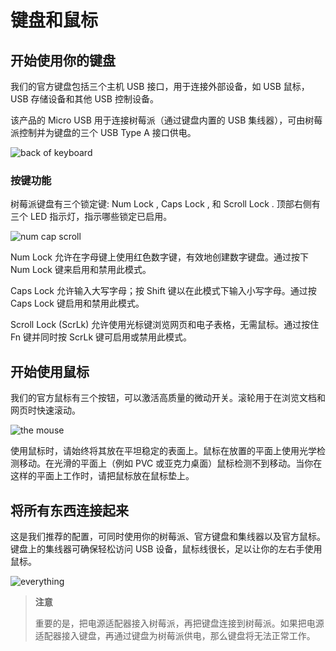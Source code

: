 # 键盘和鼠标

## 开始使用你的键盘

我们的官方键盘包括三个主机 USB 接口，用于连接外部设备，如 USB 鼠标，USB 存储设备和其他 USB 控制设备。

该产品的 Micro USB 用于连接树莓派（通过键盘内置的 USB 集线器），可由树莓派控制并为键盘的三个 USB Type A 接口供电。

![back of keyboard](https://www.raspberrypi.com/documentation/accessories/images/back-of-keyboard.png)

### 按键功能

树莓派键盘有三个锁定键: Num Lock , Caps Lock , 和 Scroll Lock . 顶部右侧有三个 LED 指示灯，指示哪些锁定已启用。

![num cap scroll](https://www.raspberrypi.com/documentation/accessories/images/num-cap-scroll.png)

Num Lock 允许在字母键上使用红色数字键，有效地创建数字键盘。通过按下 Num Lock 键来启用和禁用此模式。

Caps Lock 允许输入大写字母；按 Shift 键以在此模式下输入小写字母。通过按 Caps Lock 键启用和禁用此模式。

Scroll Lock (ScrLk) 允许使用光标键浏览网页和电子表格，无需鼠标。通过按住 Fn 键并同时按 ScrLk 键可启用或禁用此模式。

## 开始使用鼠标

我们的官方鼠标有三个按钮，可以激活高质量的微动开关。滚轮用于在浏览文档和网页时快速滚动。

![the mouse](https://www.raspberrypi.com/documentation/accessories/images/the-mouse.png)

使用鼠标时，请始终将其放在平坦稳定的表面上。鼠标在放置的平面上使用光学检测移动。在光滑的平面上（例如 PVC 或亚克力桌面）鼠标检测不到移动。当你在这样的平面上工作时，请把鼠标放在鼠标垫上。

## 将所有东西连接起来

这是我们推荐的配置，可同时使用你的树莓派、官方键盘和集线器以及官方鼠标。键盘上的集线器可确保轻松访问 USB 设备，鼠标线很长，足以让你的左右手使用鼠标。

![everything](https://www.raspberrypi.com/documentation/accessories/images/everything.png)

>**注意**
>
>重要的是，把电源适配器接入树莓派，再把键盘连接到树莓派。如果把电源适配器接入键盘，再通过键盘为树莓派供电，那么键盘将无法正常工作。
